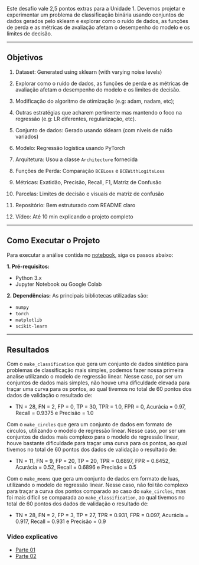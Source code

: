 Este desafio vale 2,5 pontos extras para a Unidade 1.
Devemos projetar e experimentar um problema de classificação binária usando conjuntos de dados gerados pelo sklearn e explorar como o ruído de dados, as funções de perda e as métricas de avaliação afetam o desempenho do modelo e os limites de decisão.

---

## Objetivos

1. Dataset: Generated using sklearn (with varying noise levels)
2. Explorar como o ruído de dados, as funções de perda e as métricas de avaliação afetam o desempenho do modelo e os limites de decisão.
3. Modificação do algoritmo de otimização (e.g: adam, nadam, etc);
4. Outras estratégias que acharem pertinente mas mantendo o foco na regressão (e.g: LR diferentes, regularização, etc).

1. Conjunto de dados: Gerado usando sklearn (com níveis de ruído variados)
2. Modelo: Regressão logística usando PyTorch
3. Arquitetura: Usou a classe `Architecture` fornecida
4. Funções de Perda: Comparação `BCELoss` e `BCEWithLogitsLoss`
5. Métricas: Exatidão, Precisão, Recall, F1, Matriz de Confusão
6. Parcelas: Limites de decisão e visuais de matriz de confusão
7. Repositório: Bem estruturado com README claro
8. Vídeo: Até 10 min explicando o projeto completo

---

## Como Executar o Projeto

Para executar a análise contida no [notebook](https://github.com/lucasumb/Projeto-de-sistemas-baseados-em-aprendizado-de-maquina/blob/main/Bonus01/notebooks), siga os passos abaixo:

**1. Pré-requisitos:**
-   Python 3.x
-   Jupyter Notebook ou Google Colab

**2. Dependências:**
As principais bibliotecas utilizadas são:
-   `numpy`
-   `torch`
-   `matplotlib`
-   `scikit-learn`

---

## Resultados

Com o `make_classification` que gera um conjunto de dados sintético para problemas de classificação mais simples, podemos fazer nossa primeira analise utilizando o modelo de regressão linear. Nesse caso, por ser um conjuntos de dados mais simples, não houve uma dificuldade elevada para traçar uma curva para os pontos, ao qual tivemos no total de 60 pontos dos dados de validação o resultado de:

* TN = 28, FN = 2, FP = 0, TP = 30, TPR = 1.0, FPR = 0, Acurácia = 0.97, Recall = 0.9375 e Precisão = 1.0

Com o `make_circles` que gera um conjunto de dados em formato de circulos, utilizando o modelo de regressão linear. Nesse caso, por ser um conjuntos de dados mais complexo para o modelo de regressão linear, houve bastante dificuldade para traçar uma curva para os pontos, ao qual tivemos no total de 60 pontos dos dados de validação o resultado de:

* TN = 11, FN = 9, FP = 20, TP = 20, TPR = 0.6897, FPR = 0.6452, Acurácia = 0.52, Recall = 0.6896 e Precisão = 0.5

Com o `make_moons` que gera um conjunto de dados em formato de luas, utilizando o modelo de regressão linear. Nesse caso, não foi tão complexo para traçar a curva dos pontos comparado ao caso do `make_circles`, mas foi mais dificil se comparada ao `make_classification`, ao qual tivemos no total de 60 pontos dos dados de validação o resultado de:

* TN = 28, FN = 2, FP = 3, TP = 27, TPR = 0.931, FPR = 0.097, Acurácia = 0.917, Recall = 0.931 e Precisão = 0.9

### Video explicativo

* [Parte 01](https://www.loom.com/share/5a22f95637f443439da6166d7e4e19d7?sid=6cafcb58-cb90-4316-8d1d-73f15478a2a4)
* [Parte 02](https://www.loom.com/share/c84095b2efb4459c929c630078c4bd7f?sid=e17ba9d8-9aa5-4544-a75e-cc36b64b743b)
